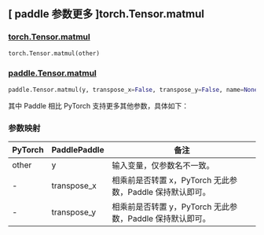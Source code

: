 ## [ paddle 参数更多 ]torch.Tensor.matmul

### [torch.Tensor.matmul](https://pytorch.org/docs/stable/generated/torch.Tensor.matmul.html)

```python
torch.Tensor.matmul(other)
```

### [paddle.Tensor.matmul](https://www.paddlepaddle.org.cn/documentation/docs/zh/develop/api/paddle/Tensor_cn.html#matmul-y-transpose-x-false-transpose-y-false-name-none)

```python
paddle.Tensor.matmul(y, transpose_x=False, transpose_y=False, name=None)
```

其中 Paddle 相比 PyTorch 支持更多其他参数，具体如下：

### 参数映射

| PyTorch | PaddlePaddle | 备注 |
| ------- | ------------ | ---- |
| other   | y            |  输入变量，仅参数名不一致。 |
| -       | transpose_x  |  相乘前是否转置 x，PyTorch 无此参数，Paddle 保持默认即可。 |
| -       | transpose_y  |  相乘前是否转置 y，PyTorch 无此参数，Paddle 保持默认即可。 |
